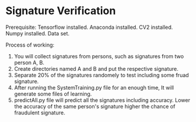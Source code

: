 # Signature Verification

Prerequisite: 
Tensorflow installed.
Anaconda installed.
CV2 installed.
Numpy installed.
Data set.

Process of working:
1. You will collect signatures from persons, such as signatures from two person A, B.
2. Create directories named A and B and put the respective signature.
3. Separate 20% of the signatures randomely to test including some fruad signature.
4. After running the SystemTraining.py file for an enough time, It will generate some files of learning.
5. predictAll.py file will predict all the signatures including accuracy. Lower the accuracy of the same person's signature higher the chance of fraudulent signature.
